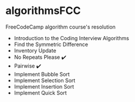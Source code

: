 # algorithmsFCC
FreeCodeCamp algorithm course's resolution

* Introduction to the Coding Interview Algorithms
* Find the Symmetric Difference
* Inventory Update
* No Repeats Please :heavy_check_mark:
* Pairwise :heavy_check_mark:
* Implement Bubble Sort
* Implement Selection Sort
* Implement Insertion Sort
* Implement Quick Sort


